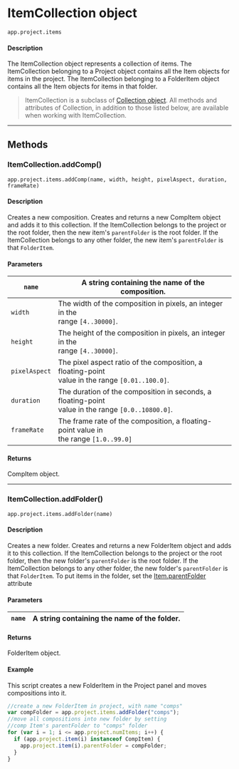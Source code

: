 # ItemCollection object

`app.project.items`

#### Description

The ItemCollection object represents a collection of items. The ItemCollection belonging to a Project object contains all the Item objects for items in the project. The ItemCollection belonging to a FolderItem object contains all the Item objects for items in that folder.

> ItemCollection is a subclass of [Collection object](../other/collection.md#collection). All methods and attributes of Collection, in addition to those listed below, are available when working with ItemCollection.

---

## Methods

### ItemCollection.addComp()

`app.project.items.addComp(name, width, height, pixelAspect, duration, frameRate)`

#### Description

Creates a new composition. Creates and returns a new CompItem object and adds it to this collection. If the ItemCollection belongs to the project or the root folder, then the new item's `parentFolder` is the root folder. If the ItemCollection belongs to any other folder, the new item's `parentFolder` is that `FolderItem`.

#### Parameters

| `name`        | A string containing the name of the composition.                                                      |
|---------------|-------------------------------------------------------------------------------------------------------|
| `width`       | The width of the composition in pixels, an integer in the<br/>range `[4..30000]`.                     |
| `height`      | The height of the composition in pixels, an integer in the<br/>range `[4..30000]`.                    |
| `pixelAspect` | The pixel aspect ratio of the composition, a floating-point<br/>value in the range `[0.01..100.0]`.   |
| `duration`    | The duration of the composition in seconds, a floating-point<br/>value in the range `[0.0..10800.0]`. |
| `frameRate`   | The frame rate of the composition, a floating-point value in<br/>the range `[1.0..99.0]`              |

#### Returns

CompItem object.

---

### ItemCollection.addFolder()

`app.project.items.addFolder(name)`

#### Description

Creates a new folder. Creates and returns a new FolderItem object and adds it to this collection. If the ItemCollection belongs to the project or the root folder, then the new folder's `parentFolder` is the root folder. If the ItemCollection belongs to any other folder, the new folder's `parentFolder` is that `FolderItem`. To put items in the folder, set the [Item.parentFolder](item.md#itemparentfolder) attribute

#### Parameters

| `name`   | A string containing the name of the folder.   |
|----------|-----------------------------------------------|

#### Returns

FolderItem object.

#### Example

This script creates a new FolderItem in the Project panel and moves compositions into it.

```javascript
//create a new FolderItem in project, with name "comps"
var compFolder = app.project.items.addFolder("comps");
//move all compositions into new folder by setting
//comp Item's parentFolder to "comps" folder
for (var i = 1; i <= app.project.numItems; i++) {
  if (app.project.item(i) instanceof CompItem) {
    app.project.item(i).parentFolder = compFolder;
  }
}
```
